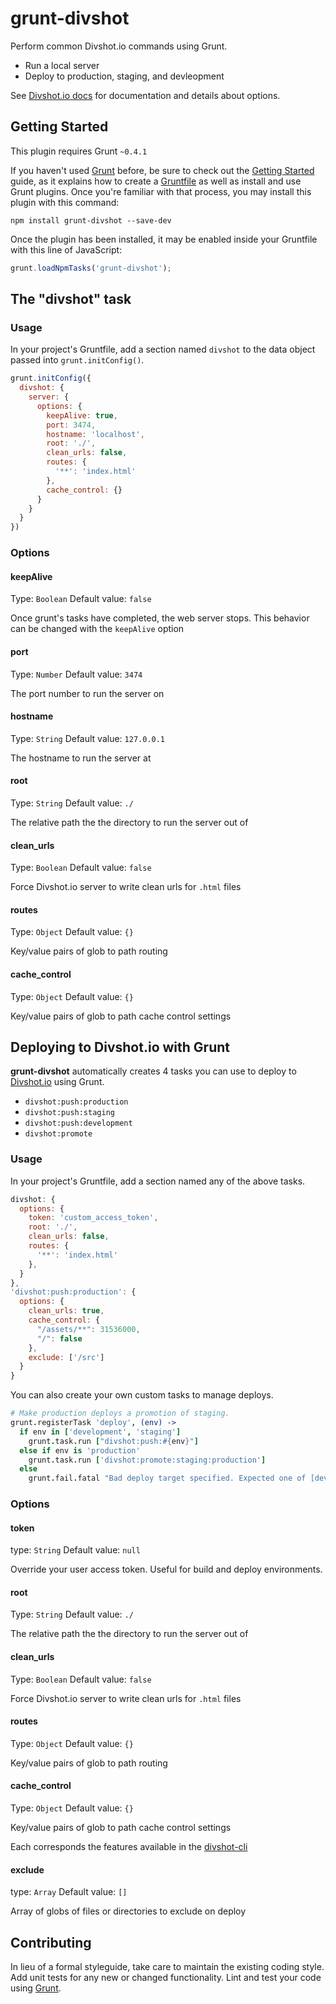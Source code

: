 # grunt-divshot

Perform common Divshot.io commands using Grunt.

* Run a local server
* Deploy to production, staging, and devleopment

See [Divshot.io docs](http://docs.divshot.io/guides/configuration) for documentation and details about options.

## Getting Started
This plugin requires Grunt `~0.4.1`

If you haven't used [Grunt](http://gruntjs.com/) before, be sure to check out the [Getting Started](http://gruntjs.com/getting-started) guide, as it explains how to create a [Gruntfile](http://gruntjs.com/sample-gruntfile) as well as install and use Grunt plugins. Once you're familiar with that process, you may install this plugin with this command:

```shell
npm install grunt-divshot --save-dev
```

Once the plugin has been installed, it may be enabled inside your Gruntfile with this line of JavaScript:

```js
grunt.loadNpmTasks('grunt-divshot');
```

## The "divshot" task

### Usage
In your project's Gruntfile, add a section named `divshot` to the data object passed into `grunt.initConfig()`.

```js
grunt.initConfig({
  divshot: {
    server: {
      options: {
        keepAlive: true,
        port: 3474,
        hostname: 'localhost',
        root: './',
        clean_urls: false,
        routes: {
          '**': 'index.html'
        },
        cache_control: {}
      }
    }
  }
})
```

### Options

#### keepAlive
Type: `Boolean`
Default value: `false`

Once grunt's tasks have completed, the web server stops. This behavior can be changed with the `keepAlive` option

#### port
Type: `Number`
Default value: `3474`

The port number to run the server on

#### hostname
Type: `String`
Default value: `127.0.0.1`

The hostname to run the server at

#### root
Type: `String`
Default value: `./`

The relative path the the directory to run the server out of

#### clean_urls
Type: `Boolean`
Default value: `false`

Force Divshot.io server to write clean urls for `.html` files

#### routes
Type: `Object`
Default value: `{}`

Key/value pairs of glob to path routing

#### cache_control
Type: `Object`
Default value: `{}`

Key/value pairs of glob to path cache control settings

## Deploying to Divshot.io with Grunt

**grunt-divshot** automatically creates 4 tasks you can use to deploy to [Divshot.io](http://divshot.io) using Grunt.

* ` divshot:push:production `
* ` divshot:push:staging `
* ` divshot:push:development `
* ` divshot:promote `

### Usage
In your project's Gruntfile, add a section named any of the above tasks.

```js
divshot: {
  options: {
    token: 'custom_access_token',
    root: './',
    clean_urls: false,
    routes: {
      '**': 'index.html'
    },
  }
},
'divshot:push:production': {
  options: {
    clean_urls: true,
    cache_control: {
      "/assets/**": 31536000,
      "/": false
    },
    exclude: ['/src']
  }
}
```

You can also create your own custom tasks to manage deploys.

```coffeescript
# Make production deploys a promotion of staging.
grunt.registerTask 'deploy', (env) ->
  if env in ['development', 'staging']
    grunt.task.run ["divshot:push:#{env}"]
  else if env is 'production'
    grunt.task.run ['divshot:promote:staging:production']
  else
    grunt.fail.fatal "Bad deploy target specified. Expected one of [development, staging, production] but got #{env}."
```

### Options

#### token
type: `String`
Default value: `null`

Override your user access token. Useful for build and deploy environments.

#### root
Type: `String`
Default value: `./`

The relative path the the directory to run the server out of

#### clean_urls
Type: `Boolean`
Default value: `false`

Force Divshot.io server to write clean urls for `.html` files

#### routes
Type: `Object`
Default value: `{}`

Key/value pairs of glob to path routing

#### cache_control
Type: `Object`
Default value: `{}`

Key/value pairs of glob to path cache control settings

Each corresponds the features available in the [divshot-cli](https://github.com/divshot/divshot-cli/blob/master/README.md#push)

#### exclude
type: `Array`
Default value: `[]`

Array of globs of files or directories to exclude on deploy

## Contributing
In lieu of a formal styleguide, take care to maintain the existing coding style. Add unit tests for any new or changed functionality. Lint and test your code using [Grunt](http://gruntjs.com/).
